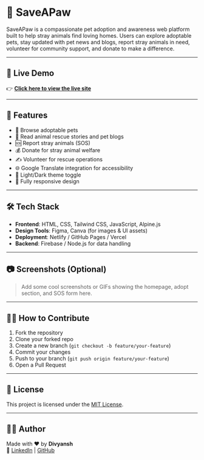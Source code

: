# 🐾 SaveAPaw

SaveAPaw is a compassionate pet adoption and awareness web platform built to help stray animals find loving homes. Users can explore adoptable pets, stay updated with pet news and blogs, report stray animals in need, volunteer for community support, and donate to make a difference.

---

## 🚀 Live Demo

👉 **[Click here to view the live site](https://your-deployed-url.netlify.app/)**  


---

## 🌟 Features

- 🐶 Browse adoptable pets
- 📢 Read animal rescue stories and pet blogs
- 🆘 Report stray animals (SOS)
- 💰 Donate for stray animal welfare
- ✍️ Volunteer for rescue operations
- 🌐 Google Translate integration for accessibility
- 🌙 Light/Dark theme toggle
- 📱 Fully responsive design

---

## 🛠️ Tech Stack

- **Frontend**: HTML, CSS, Tailwind CSS, JavaScript, Alpine.js  
- **Design Tools**: Figma, Canva (for images & UI assets)  
- **Deployment**: Netlify / GitHub Pages / Vercel  
- **Backend**: Firebase / Node.js for data handling 

---

## 📷 Screenshots (Optional)

> Add some cool screenshots or GIFs showing the homepage, adopt section, and SOS form here.

---

## 🧑‍💻 How to Contribute

1. Fork the repository
2. Clone your forked repo
3. Create a new branch (`git checkout -b feature/your-feature`)
4. Commit your changes
5. Push to your branch (`git push origin feature/your-feature`)
6. Open a Pull Request

---

## 📄 License

This project is licensed under the [MIT License](LICENSE).

---

## 👨‍💻 Author

Made with ❤️ by **Divyansh**  
🔗 [LinkedIn](https://www.linkedin.com/in/divyansh-srivastav/) | [GitHub](https://github.com/Divyansh670)

